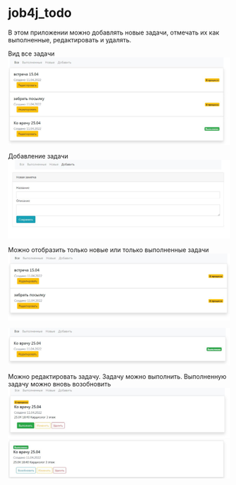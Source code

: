 # job4j_todo

В этом приложении можно добавлять новые задачи, отмечать их как выполненные, 
редактировать и удалять.

Вид все задачи
![view](./img/all.JPG)


Добавление задачи
![view](./img/add.JPG)

Можно отобразить только новые или только выполненные задачи
![view](./img/todo.JPG)

![view](./img/completed.JPG)

Можно редактировать задачу.
Задачу можно выполнить.
Выполненную задачу можно вновь возобновить
![view](./img/complete.JPG)
![view](./img/resume.JPG)


